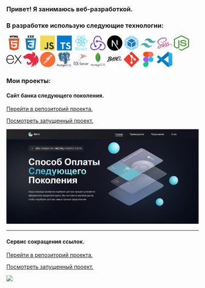 <h3 
  align="left"
>
  Привет! Я занимаюсь веб-разработкой.
</h3>

<h3 
  align="left"
>
  В разработке использую следующие технологии:
</h3>

<div align="left">  
<img 
  src="./assets/skills/html.svg" 
  alt="html"
  width="40"
  height="40"
/>
<img 
  src="./assets/skills/css.svg" 
  alt="css"
  width="40"
  height="40"
/>
<img 
  src="./assets/skills/js.svg" 
  alt="js" 
  width="40"
  height="40"
/>
<img 
  src="./assets/skills/ts.svg" 
  alt="ts"
  width="40"
  height="40"
/>
<img 
  src="./assets/skills/react.svg" 
  alt="react" 
  width="40"
  height="40"
/>
<img 
  src="./assets/skills/redux.svg" 
  alt="redux" 
  width="40"
  height="40"
/>
<img 
  src="./assets/skills/next.svg" 
  alt="next" 
  width="40"
  height="40"
/>
<img 
  src="./assets/skills/webpack.svg" 
  alt="webpack" 
  width="40"
  height="40"
/>
<img 
  src="./assets/skills/tailwind.svg" 
  alt="tailwind" 
  width="40"
  height="40"
/>
<img 
  src="./assets/skills/sass.svg" 
  alt="sass" 
  width="40"
  height="40" 
/>
<img 
  src="./assets/skills/nodejs.svg" 
  alt="nodejs" 
  width="40"
  height="40"
/>
<img 
  src="./assets/skills/express.svg" 
  alt="express" 
  width="40"
  height="40"
/>
<img 
  src="./assets/skills/nest.svg" 
  alt="nest" 
  width="40"
  height="40" 
/>
<img 
  src="./assets/skills/postman.svg" 
  alt="postman" 
  width="40"
  height="40"
/>
<img 
  src="./assets/skills/postgresql.svg" 
  alt="postgresql" 
  width="40"
  height="40"
/>
<img 
  src="./assets/skills/ms.svg" 
  alt="ms" 
  width="40"
  height="40"
/>
<img 
  src="./assets/skills/mongo.svg" 
  alt="mongo" 
  width="40"
  height="40"
/>
<img 
  src="./assets/skills/babel.svg" 
  alt="babel" 
  width="40"
  height="40"
/>
<img 
  src="./assets/skills/git.svg" 
  alt="git" 
  width="40"
  height="40"
/>
<img 
  src="./assets/skills/figma.svg" 
  alt="figma" 
  width="40"
  height="40" 
/>
<img 
  src="./assets/skills/vscode.svg" 
  alt="vscode" 
  width="40"
  height="40"
/>

</div>

<h3 
  align="left"
>
  Мои проекты:
</h3>

<div align="left">
  <h4>Сайт банка следующего поколения.</h4>
  <p>
    <a href="https://github.com/kostin-s/bank_landing">
      Перейти в репозиторий проекта.
    </a>
  </p>
  <p>
    <a href="https://kostin-s.github.io/bank_landing/" target="_blank">
      Посмотреть запущенный проект.
    </a>
  </p>
  <img 
    src="./assets/projects/project_1.png" 
  />
</div>

<hr />

<div align="left">
  <h4>Сервис сокращения ссылок.</h4>
  <p>
    <a href="https://github.com/kostin-s/short_link">
      Перейти в репозиторий проекта.
    </a>
  </p>
  <p>
    <a href="https://kostin-s.github.io/short_link/" target="_blank">
      Посмотреть запущенный проект.
    </a>
  </p>
  <img 
    src="https://github.com/kostin-s/short_test/blob/master/src/assets/2.PNG" 
  />
</div>
